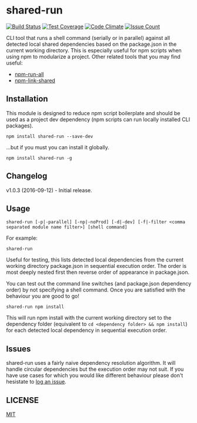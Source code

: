 
# shared-run

[![Build Status][1]][2] [![Test Coverage][3]][4] [![Code Climate][5]][6] [![Issue Count][7]][6]

CLI tool that runs a shell command (serially or in parallel) against all detected local shared
dependencies based on the package.json in the current working directory. This is especially 
useful for npm scripts when using npm to modularize a project. Other related tools that you may
find useful:

* [npm-run-all](https://www.npmjs.com/package/npm-run-all)
* [npm-link-shared](https://www.npmjs.com/package/npm-link-shared)

## Installation

This module is designed to reduce npm script boilerplate and should be used as a project dev
dependency (npm scripts can run locally installed CLI packages).

```
npm install shared-run --save-dev
```

...but if you must you can install it globally.

```
npm install shared-run -g
```

## Changelog

v1.0.3 (2016-09-12) - Initial release.

## Usage

```
shared-run [-p|-parallel] [-np|-noProd] [-d|-dev] [-f|-filter <comma separated module name filter>] [shell command]
```

For example:

```
shared-run
```

Useful for testing, this lists detected local dependencies from the current working directory
package.json in sequential execution order. The order is most deeply nested first then reverse
order of appearance in package.json.

You can test out the command line switches (and package.json dependency order) by not
specifying a shell command. Once you are satisfied with the behaviour you are good to go! 

```
shared-run npm install
```

This will run npm install with the current working directory set to the dependency folder
(equivalent to ```cd <dependency folder> && npm install```) for each detected local dependency
in sequential execution order.

## Issues

shared-run uses a fairly naive dependency resolution algorithm.  It will handle circular dependencies
but the execution order may not suit.  If you have use cases for which you would like different
behaviour please don't hesistate to [log an issue](https://github.com/richardpj/shared-run/issues).

## LICENSE

[MIT](LICENSE)

[1]: https://travis-ci.org/richardpj/shared-run.svg?branch=master
[2]: https://travis-ci.org/richardpj/shared-run
[3]: https://codeclimate.com/github/richardpj/shared-run/badges/coverage.svg
[4]: https://codeclimate.com/github/richardpj/shared-run/coverage
[5]: https://codeclimate.com/github/richardpj/shared-run/badges/gpa.svg
[6]: https://codeclimate.com/github/richardpj/shared-run
[7]: https://codeclimate.com/github/richardpj/shared-run/badges/issue_count.svg
